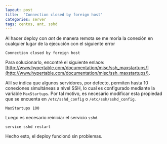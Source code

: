 ```yaml
---
layout: post
title:  "Connection closed by foreign host"
categories: server
tags: centos, ant, sshd
---
```


Al hacer deploy con *ant* de manera remota se me moría la conexión en cualquier lugar de la ejecución con el siguiente error

```shell
Connection closed by foreign host
```

Para solucionarlo, encontré el siguiente enlace: [http://www.hypertable.com/documentation/misc/ssh_maxstartups/](http://www.hypertable.com/documentation/misc/ssh_maxstartups/).

Allí se indica que algunos servidores, por defecto, permiten hasta 10 conexiones simultáneas a nivel SSH, lo cual es configurado mediante la variable `MaxStartups`. Por tal motivo, es necesario modificar esta propiedad que se encuenta en `/etc/sshd_config` o `/etc/ssh/sshd_config`.

```shell
MaxStartups 100
```

Luego es necesario reiniciar el servicio `sshd`.

```shell
service sshd restart
```

Hecho esto, el deploy funcionó sin problemas.
